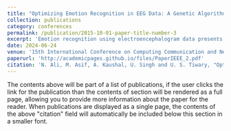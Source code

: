 ```yaml
---
title: "Optimizing Emotion Recognition in EEG Data: A Genetic Algorithm Approach with XAI Insights"
collection: publications
category: conferences
permalink: /publication/2015-10-01-paper-title-number-3
excerpt: 'Emotion recognition using electroencephalogram data presents a burgeoning area of research, yet navigates through intricate optimization hurdles, alongside the persistent challenge of rendering results interpretable. In this study, we employed a combination of Convolutional Neural Networks (CNN) and Long Short-Term Memory (LSTM) networks and utilized a Genetic Algorithm (GA) for optimization and enhancing the model’s performance and robustness in deciphering emotional states from EEG signals. Our methodology encompasses data pre-processing techniques, including Short-Time Fourier Transform (STFT) analysis, applied to EEG data for feature extraction and GA-driven hyperparameter optimization to identify an optimal neural network architecture. This architecture, consisting of Convolutional and Recurrent layers with dropout regularization, is adept at extracting temporal and spatial features from EEG signals while mitigating overfitting. Furthermore, we investigate explainable AI (XAI) strategies to get insight into the decision-making process of our GA-based optimized model. Additionally, rigorous cross-validation ensures the generalization performance of the optimized model across diverse datasets. Empirical results demonstrate the effectiveness of our approach, with the optimized CNN-LSTM hybrid model achieving an accuracy of 93.28% in classifying 24 different emotions. This study enhances our understanding of emotion recognition systems by examining the intricate interplay between EEG data analysis, CNN-LSTM networks, and Genetic Algorithm optimization. Additionally, it provides practical insights into the optimization of such systems, potentially influencing future advancements in affective computing technologies.'
date: 2024-06-24
venue: '15th International Conference on Computing Communication and Networking Technologies (ICCCNT)'
paperurl: 'http://academicpages.github.io/files/PaperIEEE_2.pdf'
citation: 'N. Ali, M. Asif, A. Kaushal, U. Singh and U. S. Tiwary, "Optimizing Emotion Recognition in EEG Data: A Genetic Algorithm Approach with XAI Insights," 2024 15th International Conference on Computing Communication and Networking Technologies (ICCCNT), Kamand, India, 2024, pp. 1-6.'
---
```


The contents above will be part of a list of publications, if the user clicks the link for the publication than the contents of section will be rendered as a full page, allowing you to provide more information about the paper for the reader. When publications are displayed as a single page, the contents of the above "citation" field will automatically be included below this section in a smaller font.
